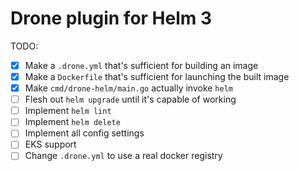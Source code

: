 # Drone plugin for Helm 3

TODO:

* [x] Make a `.drone.yml` that's sufficient for building an image
* [x] Make a `Dockerfile` that's sufficient for launching the built image
* [x] Make `cmd/drone-helm/main.go` actually invoke `helm`
* [ ] Flesh out `helm upgrade` until it's capable of working
* [ ] Implement `helm lint`
* [ ] Implement `helm delete`
* [ ] Implement all config settings
* [ ] EKS support
* [ ] Change `.drone.yml` to use a real docker registry
